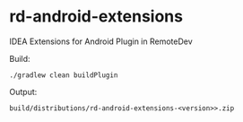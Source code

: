 # rd-android-extensions
IDEA Extensions for Android Plugin in RemoteDev

Build:
```
./gradlew clean buildPlugin
```

Output:
```
build/distributions/rd-android-extensions-<version>>.zip
```